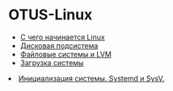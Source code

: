 # OTUS-Linux
<ul>
	<li><a href="https://github.com/Evgeniy56/otus-linux/tree/master/dz-01">С чего начинается Linux </a></li>
	<li><a href="https://github.com/Evgeniy56/otus-linux/tree/master/dz-02">Дисковая подсистема </a></li>
	<li><a href="https://github.com/Evgeniy56/otus-linux/tree/master/dz-03">Файловые системы и LVM </a></li>
	<li><a href="https://github.com/Evgeniy56/otus-linux/tree/master/dz-04">Загрузка системы </a></li>
</ul>
	<li><a href="https://github.com/Evgeniy56/otus-linux/tree/master/dz-06">Инициализация системы. Systemd и SysV.</a></li>
</ul>
